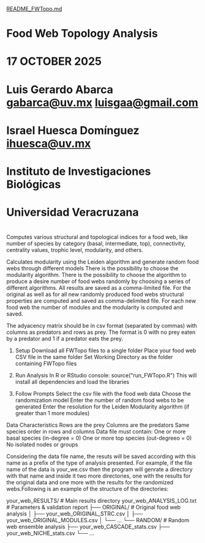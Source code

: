 [README_FWTopo.md](https://github.com/user-attachments/files/22982299/README_FWTopo.md)
#  
#  
#               Food Web Topology Analysis
#   
#                   17 OCTOBER 2025
#   
#   Luis Gerardo Abarca     gabarca@uv.mx   luisgaa@gmail.com
#   Israel Huesca Domínguez ihuesca@uv.mx
#   
#   Instituto de Investigaciones Biológicas 
#        Universidad Veracruzana
#   

Computes various structural and topological indices for a food web, like number 
of species by category (basal, intermediate, top), connectivity, centrality 
values, trophic level, modularity, and others.

Calculates modularity using the Leiden algorithm and generate random food webs 
through different models  There is the possibility to choose the modularity 
algorithm. There is the possibility to choose the algorithm to produce a desire 
number of food webs randomly by choosing a series of different algorithms. All
results are saved as a comma-limited file. For the original as well as for all 
new randomly produced food webs structural properties are computed and saved 
as comma-delimited file. For each new food web the number of modules and the
modularity is computed and saved. 

The adyacency matrix should be in csv format (separated by commas) with columns 
as predators and rows as prey. The format is 0 with no prey eaten by a 
predator and 1 if a predator eats the prey.

1. Setup
    Download all FWTopo files to a single folder
    Place your food web CSV file in the same folder
    Set Working Directory as the folder containing FWTopo files

2. Run Analysis
    In R or RStudio console:
    source("run_FWTopo.R")
    This will install all dependencies and load the libraries

3. Follow Prompts
    Select the csv file with the food web data
    Choose the randomization model
    Enter the number of random food webs to be generated
    Enter the resolution for the Leiden Modularity algorithm (if greater than 1 
    more modules)
    
Data Characteristics
    Rows are the prey
    Columns are the predators
    Same species order in rows and columns
    Data file must contain:
        One or more basal species (in-degree = 0)
        One or more top species (out-degreeo = 0)
        No isolated nodes or groups
        
Considering the data file name, the resuts will be saved according with this
name as a prefix of the type of analysis presented. For example, if the file 
name of the data is your_we.csv then the program will genrate a directory with 
that name and inside it two more directories, one with the results for the 
original data and one more with the results for the randomized webs.Following 
is an example of the structure of the directories:

your_web_RESULTS/                  # Main results directory
your_web_ANALYSIS_LOG.txt          # Parameters & validation report
├── ORIGINAL/                      # Original food web analysis
│   ├── your_web_ORIGINAL_STRC.csv
│   ├── your_web_ORIGINAL_MODULES.csv
│   └── ...
└── RANDOM/                        # Random web ensemble analysis
    ├── your_web_CASCADE_stats.csv
    ├── your_web_NICHE_stats.csv
    └── ...
    
    

